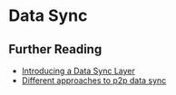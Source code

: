 # Data Sync

## Further Reading
 - [Introducing a Data Sync Layer](https://discuss.status.im/t/introducing-a-data-sync-layer/864)
 - [Different approaches to p2p data sync](/data_sync/p2p-data-sync-comparison.md)
